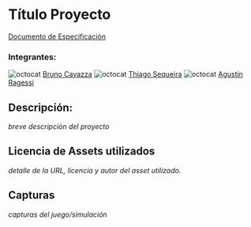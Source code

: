 # Título Proyecto

[Documento de Especificación](docs/especificacion.md)

### Integrantes:

![octocat](https://github.com/brunocavazza.png?size=70) [Bruno Cavazza](https://github.com/brunocavazza)
![octocat](https://github.com/thiagosequeira.png?size=70) [Thiago Sequeira](https://github.com/thiagosequeira)
![octocat](https://github.com/agustinragessi.png?size=70) [Agustin Ragessi](https://github.com/agustinragessi)
## Descripción:
*breve descripción del proyecto*

## Licencia de Assets utilizados
*detalle de la URL, licencia y autor del asset utilizado.*

## Capturas
*capturas del juego/simulación*
